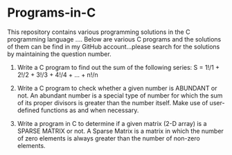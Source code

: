 # Programs-in-C
This repository contains various programming solutions in the C programming language ....
Below are various C programs and the solutions of them can be find in my GitHub account...please search for the solutions by maintaining the question number.

1. Write a C program to find out the sum of the following series:
    S = 1!/1 + 2!/2 + 3!/3 + 4!/4 + … + n!/n 
    
2. Write a C program to check whether a given number is ABUNDANT or not. An abundant number is a special type of number for which the sum of its proper divisors is greater than the number itself. Make use of user-defined functions as and when necessary.

3. Write a program in C to determine if a given matrix (2-D array) is a SPARSE MATRIX or not. A Sparse Matrix is a matrix in which the number of zero elements is always greater than the number of non-zero elements.

